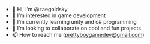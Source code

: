 - 👋 Hi, I’m @zaegoldsky
- 👀 I’m interested in game development
- 🌱 I’m currently learning unity and c# programming
- 💞️ I’m looking to collaborate on cool and fun projects
- 📫 How to reach me (prettyboygamedev@gmail.com)

<!---
zaegoldsky/zaegoldsky is a ✨ special ✨ repository because its `README.md` (this file) appears on your GitHub profile.
You can click the Preview link to take a look at your changes.
--->
